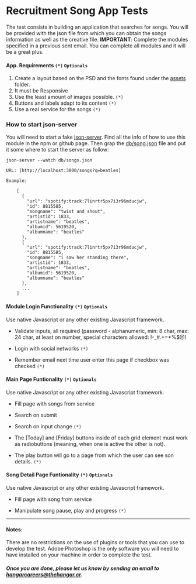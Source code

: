 Recruitment Song App Tests
==================

The test consists in building an application that searches for songs. You will be provided with the json file from which you can obtain the songs information as well as the creative file. **IMPORTANT**: Complete the modules specified in a previous sent email. You can complete all modules and it will be a great plus.

#### App. Requirements `(*)` `Optionals`
1. Create a layout based on the PSD and the fonts found under the [assets] folder.
2. It must be Responsive
3. Use the least amount of images possible. `(*)` 
4. Buttons and labels adapt to its content `(*)`
5. Use a real service for the songs `(*)`

### How to start json-server
You will need to start a fake [json-server]. Find all the info of how to use this module in the npm or github page. Then grap the [db/song.json] file and put it some where to start the server as follow:

`json-server --watch db/songs.json`

    URL: [http://localhost:3000/songs?q=beatles]

    Example:

        [
          {
            "url": "spotify:track:7linrtr5px7i3r96mducjw",
            "id": 8815585,
            "songname": "twist and shout",
            "artistid": 1833,
            "artistname": "beatles",
            "albumid": 5619520,
            "albumname": "beatles"
          },
          {
            "url": "spotify:track:7linrtr5px7i3r96mducjw",
            "id": 8815585,
            "songname": "i saw her standing there",
            "artistid": 1833,
            "artistname": "beatles",
            "albumid": 5619520,
            "albumname": "beatles"
          },
          ...
        ]    
#### Module Login Functionality `(*)` `Optionals`
Use native Javascript or any other existing Javascript framework.

* Validate inputs, all required (password - alphanumeric, min: 8 char, max: 24 char, at least on number, special characters allowed: !-_#.+=*%$@)

* Login with social networks `(*)` 

* Remember email next time user enter this page if checkbox was checked `(*)`
 
#### Main Page Funtionality `(*)` `Optionals`
Use native Javascript or any other existing Javascript framework.

* Fill page with songs from service

* Search on submit

* Search on input change `(*)` 

* The [Today] and [Friday] buttons inside of each grid element must work as radiobuttons (meaning, when one is active the other is not).

* The play button will go to a page from which the user can see son details. `(*)` 

 
#### Song Detail Page Funtionality `(*)` `Optionals`
Use native Javascript or any other existing Javascript framework.

* Fill page with song from service

* Manipulate song pause, play and progress `(*)`

-----
#### Notes:
There are no restrictions on the use of plugins or tools that you can use to develop the test.
Adobe Photoshop is the only software you will need to have installed on your machine in order to complete the test.

##### Once you are done, please let us know by sending an email to [hangarcareers@thehangar.cr].

  [http://localhost:3000/songs?q=beatles]: http://localhost:3000/songs?q=beatles
  [assets]: https://github.com/thehangarcr/recruitment/tree/master/assets
  [db/song.json]: https://github.com/thehangarcr/recruitment/tree/master/db/song.json
  [json-server]: https://www.npmjs.com/package/json-server
  [hangarcareers@thehangar.cr]: mailto:hangarcareers@thehangar.cr


